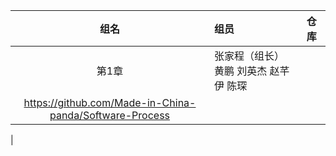 | 组名 | 组员 | 仓库 | 
|:---:|:---|:---|
| 第1章 | 张家程（组长）	黄鹏	刘英杰	赵芊伊	陈琛
|https://github.com/Made-in-China-panda/Software-Process
| 